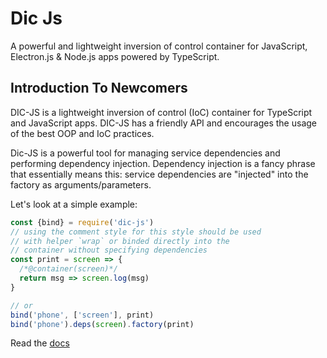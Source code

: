 # Dic Js

A powerful and lightweight inversion of control container for JavaScript, Electron.js & Node.js apps powered by TypeScript.

## Introduction To Newcomers

DIC-JS is a lightweight inversion of control (IoC) container for TypeScript and JavaScript apps. DIC-JS has a friendly API and encourages the usage of the best OOP and IoC practices.

Dic-JS is a powerful tool for managing service dependencies and performing dependency injection. Dependency injection is a fancy phrase that essentially means this: service dependencies are "injected" into the factory as arguments/parameters.

Let's look at a simple example:

```js
const {bind} = require('dic-js')
// using the comment style for this style should be used
// with helper `wrap` or binded directly into the
// container without specifying dependencies
const print = screen => {
  /*@container(screen)*/
  return msg => screen.log(msg)
}

// or
bind('phone', ['screen'], print)
bind('phone').deps(screen).factory(print)
```

Read the [docs](https://heywhy.github.io/dic-js/)
